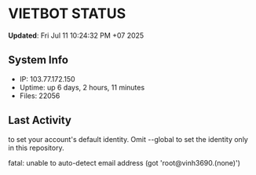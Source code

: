 # VIETBOT STATUS
**Updated**: Fri Jul 11 10:24:32 PM +07 2025

## System Info
- IP: 103.77.172.150
- Uptime: up 6 days, 2 hours, 11 minutes
- Files: 22056

## Last Activity

to set your account's default identity.
Omit --global to set the identity only in this repository.

fatal: unable to auto-detect email address (got 'root@vinh3690.(none)')
